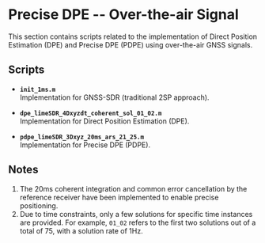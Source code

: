 # Precise DPE -- Over-the-air Signal

This section contains scripts related to the implementation of Direct Position Estimation (DPE) and Precise DPE (PDPE) using over-the-air GNSS signals.

## Scripts

- **`init_1ms.m`**  
  Implementation for GNSS-SDR (traditional 2SP approach).

- **`dpe_limeSDR_4Dxyzdt_coherent_sol_01_02.m`**  
  Implementation for Direct Position Estimation (DPE).

- **`pdpe_limeSDR_3Dxyz_20ms_ars_21_25.m`**  
  Implementation for Precise DPE (PDPE).

## Notes

1. The 20ms coherent integration and common error cancellation by the reference receiver have been implemented to enable precise positioning.
2. Due to time constraints, only a few solutions for specific time instances are provided. For example, `01_02` refers to the first two solutions out of a total of 75, with a solution rate of 1Hz.
